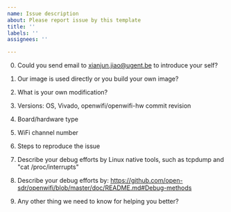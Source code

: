 ```yaml
---
name: Issue description
about: Please report issue by this template
title: ''
labels: ''
assignees: ''

---
```


0. Could you send email to xianjun.jiao@ugent.be to introduce your self?

1. Our image is used directly or you build your own image?

2. What is your own modification?

3. Versions: OS, Vivado, openwifi/openwifi-hw commit revision

4. Board/hardware type

5. WiFi channel number

6. Steps to reproduce the issue

7. Describe your debug efforts by Linux native tools, such as tcpdump and "cat /proc/interrupts"

8. Describe your debug efforts by: https://github.com/open-sdr/openwifi/blob/master/doc/README.md#Debug-methods

9. Any other thing we need to know for helping you better? 
